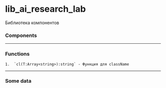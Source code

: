 # lib_ai_research_lab

Библиотека компонентов

### Components
___
### Functions
```
1.  `cl(T:Array<string>):string` - Функция для className
```
___


### Some data
